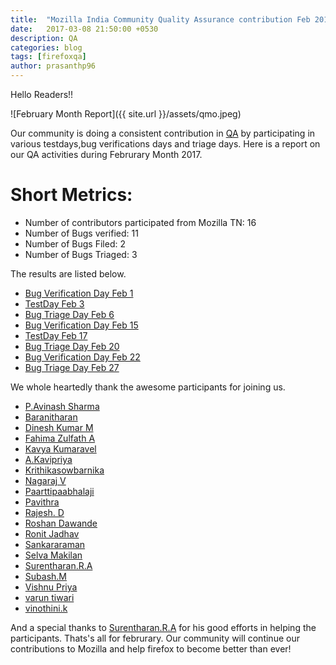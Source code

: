 ```yaml
---
title:  "Mozilla India Community Quality Assurance contribution Feb 2017"
date:   2017-03-08 21:50:00 +0530
description: QA
categories: blog
tags: [firefoxqa]
author: prasanthp96
---
```


Hello Readers!!

![February Month Report]({{ site.url }}/assets/qmo.jpeg)

Our community is doing a consistent contribution in [QA](http://quality.mozilla.org/) by participating in various testdays,bug verifications days and triage days. Here is a report on our QA activities during Februrary Month 2017.

Short Metrics:
=============
- Number of contributors participated from Mozilla TN: 16
- Number of Bugs verified: 11
- Number of Bugs Filed: 2
- Number of Bugs Triaged: 3

The results are listed below.

- [Bug Verification Day Feb 1](https://public.etherpad-mozilla.org/p/Mozilla_INDIA_QA_bug_verification_day_20170201)
- [TestDay Feb 3](https://public.etherpad-mozilla.org/p/MozillaIn-QA-testday-20170203)
- [Bug Triage Day Feb 6](https://public.etherpad-mozilla.org/p/MozillaIN_QA_Bug_Triage_Day_20170206)
- [Bug Verification Day Feb 15](https://public.etherpad-mozilla.org/p/MozillaIN_Bug_Verification_Day_20170215)
- [TestDay Feb 17](https://public.etherpad-mozilla.org/p/MozillaIN_QA_Testing_Day-20170217)
- [Bug Triage Day Feb 20](https://public.etherpad-mozilla.org/p/MozillaIN_QA_Bug_Triage_Day_20170220)
- [Bug Verification Day Feb 22](https://public.etherpad-mozilla.org/p/MozillaIN_QA_Bug_Verification_Day_20170222)
- [Bug Triage Day Feb 27](https://public.etherpad-mozilla.org/p/MozillaIN_QA_Bug_Triage_Day_20170227)


We whole heartedly thank the awesome participants for joining us.

- [P.Avinash Sharma]()
- [Baranitharan](https://twitter.com/baranicool) 
- [Dinesh Kumar M](https://twitter.com/Dhinesh_Kumar_M)
- [Fahima Zulfath A]() 
- [Kavya Kumaravel]() 
- [A.Kavipriya]()
- [Krithikasowbarnika]() 
- [Nagaraj V](https://twitter.com/nagarajnaidu921) 
- [Paarttipaabhalaji](https://twitter.com/paarilovely) 
- [Pavithra ]() 
- [Rajesh. D](https://twitter.com/rajeshhacker023) 
- [Roshan Dawande]()
- [Ronit Jadhav]()
- [Sankararaman](https://twitter.com/iamsanga7) 
- [Selva Makilan](https://twitter.com/selva_makilan) 
- [Surentharan.R.A](https://twitter.com/surentharan7)
- [Subash.M]()
- [Vishnu Priya]()
- [varun tiwari]()
- [vinothini.k]()

And a special thanks to [Surentharan.R.A](https://twitter.com/surentharan7) for his good efforts in helping the participants. Thats's all for februrary. 
Our community will continue our contributions to Mozilla and help firefox to become better than ever!

